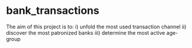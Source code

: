 # bank_transactions
The aim of this project is to: i) unfold the most used transaction channel ii) discover the most patronized banks iii) determine the most active age-group
